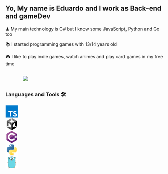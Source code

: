 ## Yo, My name is Eduardo and I work as Back-end and gameDev

<p align="left">
    ♟ My main technology is C# but I know some JavaScript, Python and Go too
</p>

<p align="left">
    📚 I started programming games with 13/14 years old
</p>

<p align="left">
    🎮 I like to play indie games, watch animes and play card games in my free time
</p>

<img src="https://i.pinimg.com/originals/00/05/3b/00053bfd16ab1eb04dc1e17a1dd8e3d5.gif" min-width="400px"
    max-width="550px" width="450px" align="right"> <br/>
---

### Languages and Tools 🛠

<div>
    <img align=top
        src="https://raw.githubusercontent.com/devicons/devicon/master/icons/typescript/typescript-original.svg"
        width="40" height="40" /> <br/>
    <img align=top src="https://raw.githubusercontent.com/devicons/devicon/master/icons/unity/unity-original.svg"
        width="40" height="40" /> <br/>
    <img align=top src="https://github.com/devicons/devicon/blob/master/icons/csharp/csharp-original.svg" width="40"
        height="40" /> <br/>
    <img align=top src="https://github.com/devicons/devicon/blob/master/icons/python/python-original.svg" width="40"
        height="40" /> <br/>
    <img align=top src="https://raw.githubusercontent.com/devicons/devicon/master/icons/go/go-original.svg" width="40"
        height="40" /> <br/>
</div>
